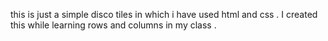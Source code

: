 this is just a simple disco tiles in which i have used html and css . I created this while learning rows and columns in my class . 
